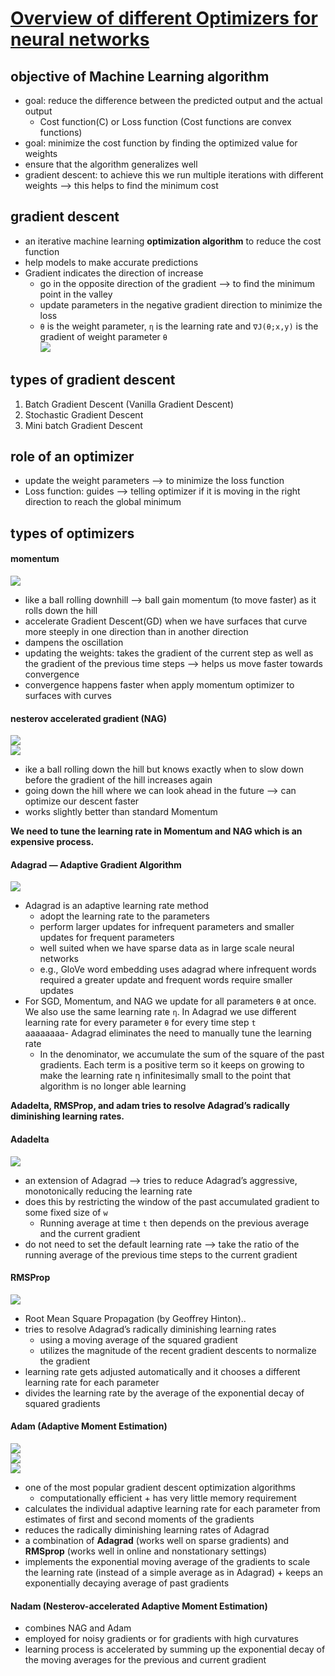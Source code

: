 # [Overview of different Optimizers for neural networks](https://medium.com/datadriveninvestor/overview-of-different-optimizers-for-neural-networks-e0ed119440c3)

## objective of Machine Learning algorithm  
- goal: reduce the difference between the predicted output and the actual output  
    + Cost function(C) or Loss function (Cost functions are convex functions)  
- goal: minimize the cost function by finding the optimized value for weights  
- ensure that the algorithm generalizes well  
- gradient descent: to achieve this we run multiple iterations with different weights --> this helps to find the minimum cost  


## gradient descent  
- an iterative machine learning **optimization algorithm** to reduce the cost function  
- help models to make accurate predictions  
- Gradient indicates the direction of increase  
    + go in the opposite direction of the gradient -->  to find the minimum point in the valley  
    + update parameters in the negative gradient direction to minimize the loss  
    + `θ` is the weight parameter, `η` is the learning rate and `∇J(θ;x,y)` is the gradient of weight parameter `θ`  
    ![](https://miro.medium.com/max/414/1*6a9Gx2UlB1ksh92TabyGPQ.png)  



## types of gradient descent
1. Batch Gradient Descent (Vanilla Gradient Descent)  
2. Stochastic Gradient Descent  
3. Mini batch Gradient Descent  


## role of an optimizer  
- update the weight parameters --> to minimize the loss function  
- Loss function: guides --> telling optimizer if it is moving in the right direction to reach the global minimum  

## types of optimizers  
#### momentum  

![](https://miro.medium.com/max/497/1*dDB34j5iKVMSzjj6hEoGEw.png)  
    
- like a ball rolling downhill --> ball gain momentum (to move faster) as it rolls down the hill  
- accelerate Gradient Descent(GD) when we have surfaces that curve more steeply in one direction than in another direction  
- dampens the oscillation
- updating the weights: takes the gradient of the current step as well as the gradient of the previous time steps --> helps us move faster towards convergence  
- convergence happens faster when apply momentum optimizer to surfaces with curves  

#### nesterov accelerated gradient (NAG)  

![](https://miro.medium.com/max/700/1*M4tDfNcMF5GGb8QBKVdzNA.png)  
![](https://miro.medium.com/max/700/1*8_y56VUb0gMWeblSe1oUQw.png)  
- ike a ball rolling down the hill but knows exactly when to slow down before the gradient of the hill increases again  
- going down the hill where we can look ahead in the future --> can optimize our descent faster
- works slightly better than standard Momentum  

**We need to tune the learning rate in Momentum and NAG which is an expensive process.**

#### Adagrad — Adaptive Gradient Algorithm  

![](https://miro.medium.com/max/700/1*SqryO8o7BP0f-LeU_5C8zw.png)  
- Adagrad is an adaptive learning rate method  
    + adopt the learning rate to the parameters  
    + perform larger updates for infrequent parameters and smaller updates for frequent parameters  
    - well suited when we have sparse data as in large scale neural networks  
    - e.g., GloVe word embedding uses adagrad where infrequent words required a greater update and frequent words require smaller updates  
- For SGD, Momentum, and NAG we update for all parameters `θ` at once. We also use the same learning rate `η`. In Adagrad we use different learning rate for every parameter `θ` for every time step `t`  
aaaaaaaa- Adagrad eliminates the need to manually tune the learning rate  
    - In the denominator, we accumulate the sum of the square of the past gradients. Each term is a positive term so it keeps on growing to make the learning rate η infinitesimally small to the point that algorithm is no longer able learning  

**Adadelta, RMSProp, and adam tries to resolve Adagrad’s radically diminishing learning rates.**

#### Adadelta  

![](https://miro.medium.com/max/457/1*XGNbWQnYMgVY5Yywna7mFQ.png)  
- an extension of Adagrad --> tries to reduce Adagrad’s aggressive, monotonically reducing the learning rate  
- does this by restricting the window of the past accumulated gradient to some fixed size of `w`
    + Running average at time `t` then depends on the previous average and the current gradient  
- do not need to set the default learning rate --> take the ratio of the running average of the previous time steps to the current gradient  


#### RMSProp  

![](https://miro.medium.com/max/700/1*adEDAdjulZUJisfzurVuWw.png)
- Root Mean Square Propagation (by Geoffrey Hinton)..
- tries to resolve Adagrad’s radically diminishing learning rates  
    + using a moving average of the squared gradient
    + utilizes the magnitude of the recent gradient descents to normalize the gradient  
- learning rate gets adjusted automatically and it chooses a different learning rate for each parameter  
- divides the learning rate by the average of the exponential decay of squared gradients  

    
#### Adam (Adaptive Moment Estimation)  

![](https://miro.medium.com/max/1050/1*_b-BaY8lOktUoLFb3YsBcQ.png)  
![](https://miro.medium.com/max/1050/1*g_NMoFaQxFS2r-lkTP84Vw.png)  
![](https://miro.medium.com/max/690/1*1TQNwqqotS7vMuPX1_Emcg.png)  
- one of the most popular gradient descent optimization algorithms  
    + computationally efficient + has very little memory requirement  
- calculates the individual adaptive learning rate for each parameter from estimates of first and second moments of the gradients  
- reduces the radically diminishing learning rates of Adagrad  
- a combination of **Adagrad** (works well on sparse gradients) and **RMSprop** (works well in online and nonstationary settings)  
- implements the exponential moving average of the gradients to scale the learning rate (instead of a simple average as in Adagrad)    + keeps an exponentially decaying average of past gradients  


#### Nadam (Nesterov-accelerated Adaptive Moment Estimation)  
- combines NAG and Adam
- employed for noisy gradients or for gradients with high curvatures
- learning process is accelerated by summing up the exponential decay of the moving averages for the previous and current gradient
